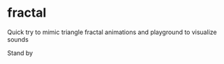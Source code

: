 # fractal

Quick try to mimic triangle fractal animations and playground to visualize sounds

Stand by

